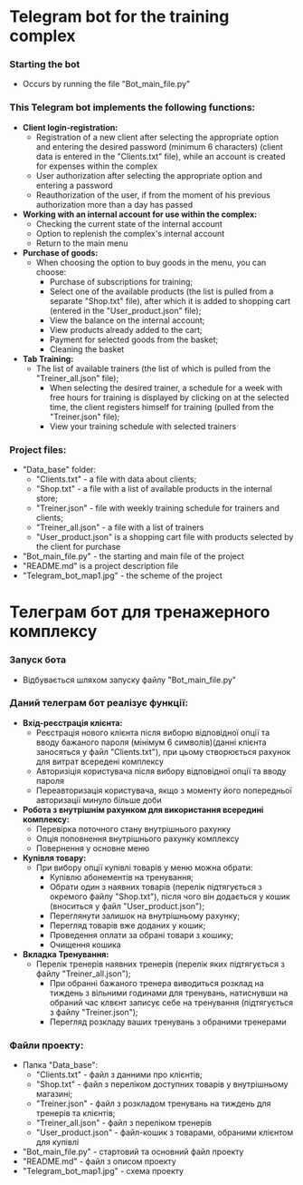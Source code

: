 # Telegram bot for the training complex

### Starting the bot
* Occurs by running the file "Bot_main_file.py"

### This Telegram bot implements the following functions:
* __Client login-registration:__
  * Registration of a new client after selecting the appropriate option and entering the desired password
    (minimum 6 characters) (client data is entered in the "Clients.txt" file), while an account is created for expenses within the complex
  * User authorization after selecting the appropriate option and entering a password
  * Reauthorization of the user, if from the moment of his previous authorization
    more than a day has passed
* __Working with an internal account for use within the complex:__
  * Checking the current state of the internal account
  * Option to replenish the complex's internal account
  * Return to the main menu
* __Purchase of goods:__
  * When choosing the option to buy goods in the menu, you can choose:
    * Purchase of subscriptions for training;
    * Select one of the available products (the list is pulled from a separate "Shop.txt" file), after which it is added to
      shopping cart (entered in the "User_product.json" file);
    * View the balance on the internal account;
    * View products already added to the cart;
    * Payment for selected goods from the basket;
    * Cleaning the basket
* __Tab Training:__
  * The list of available trainers (the list of which is pulled from the "Treiner_all.json" file);
    * When selecting the desired trainer, a schedule for a week with free hours for training is displayed by clicking on
      at the selected time, the client registers himself for training (pulled from the "Treiner.json" file);
    * View your training schedule with selected trainers
### Project files:
* "Data_base" folder:
  * "Clients.txt" - a file with data about clients;
  * "Shop.txt" - a file with a list of available products in the internal store;
  * "Treiner.json" - file with weekly training schedule for trainers and clients;
  * "Treiner_all.json" - a file with a list of trainers
  * "User_product.json" is a shopping cart file with products selected by the client for purchase
* "Bot_main_file.py" - the starting and main file of the project
* "README.md" is a project description file
* "Telegram_bot_map1.jpg" - the scheme of the project







# Телеграм бот для тренажерного комплексу

### Запуск бота
* Відбувається шляхом запуску файлу "Bot_main_file.py"

### Даний телеграм бот реалізує функції:
* __Вхід-реєстрація клієнта:__
  * Реєстрація нового клієнта після виборю відповідної опції та вводу бажаного пароля 
    (мінімум 6 символів)(данні клієнта заносяться у файл "Clients.txt"), при цьому створюється рахунок для витрат всередені комплексу
  * Авторизіція користувача після вибору відповідної опції та вводу пароля
  * Переавторизація користувача, якщо з моменту його попередньої авторизації
    минуло більше доби
* __Робота з внутрішнім рахунком для використання всередині комплексу:__
  * Перевірка поточного стану внутрішнього рахунку
  * Опція поповнення внутрішнього рахунку комплексу
  * Повернення у основне меню
* __Купівля товару:__
  * При вибору опції купівлі товарів у меню можна обрати: 
    * Купівлю абонементів на тренування;
    * Обрати один з наявних товарів (перелік підтягується з окремого файлу "Shop.txt"), після чого він додається у 
      кошик (вноситься у файл "User_product.json");
    * Переглянути залишок на внутрішньому рахунку;
    * Перегляд товарів вже доданих у кошик;
    * Проведення оплати за обрані товари з кошику;
    * Очищення кошика
* __Вкладка Тренування:__
  * Перелік тренерів наявних тренерів (перелік яких підтягується з файлу "Treiner_all.json");
    * При обранні бажаного тренера виводиться розклад на тиждень з вільними годинами для тренувань, натиснувши на 
      обраний час клвєнт записує себе на тренування (підтягується з файлу "Treiner.json");
    * Перегляд розкладу ваших тренувань з обраними тренерами
### Файли проекту:
* Папка "Data_base":
  * "Clients.txt" - файл з данними про клієнтів;
  * "Shop.txt" - файл з переліком доступних товарів у внутрішньому магазині;
  * "Treiner.json" - файл з розкладом тренувань на тиждень для тренерів та клієнтів;
  * "Treiner_all.json" - файл з переліком тренерів
  * "User_product.json" - файл-кошик з товарами, обраними клієнтом для купівлі
* "Bot_main_file.py" - стартовий та основний файл проекту
* "README.md" - файл з описом проекту
* "Telegram_bot_map1.jpg" - схема проекту



